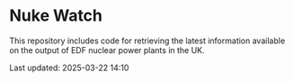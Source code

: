 # Nuke Watch

This repository includes code for retrieving the latest information available on the output of EDF nuclear power plants in the UK.

Last updated: 2025-03-22 14:10